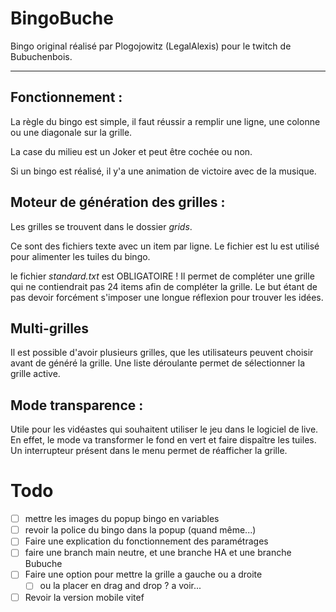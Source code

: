 # BingoBuche

Bingo original réalisé par Plogojowitz (LegalAlexis) pour le twitch de Bubuchenbois.

---

## Fonctionnement :

La règle du bingo est simple, il faut réussir a remplir une ligne, une colonne ou une diagonale sur la grille.

La case du milieu est un Joker et peut être cochée ou non.

Si un bingo est réalisé, il y'a une animation de victoire avec de la musique.

## Moteur de génération des grilles :

Les grilles se trouvent dans le dossier *grids*.

Ce sont des fichiers texte avec un item par ligne.
Le fichier est lu est utilisé pour alimenter les tuiles du bingo.

le fichier *standard.txt* est OBLIGATOIRE !
Il permet de compléter une grille qui ne contiendrait pas 24 items afin de compléter la grille.
Le but étant de pas devoir forcément s'imposer une longue réflexion pour trouver les idées.

## Multi-grilles

Il est possible d'avoir plusieurs grilles, que les utilisateurs peuvent choisir avant de généré la grille.
Une liste déroulante permet de sélectionner la grille active.

## Mode transparence :

Utile pour les vidéastes qui souhaitent utiliser le jeu dans le logiciel de live.
En effet, le mode va transformer le fond en vert et faire dispaître les tuiles.
Un interrupteur présent dans le menu permet de réafficher la grille.


# Todo

* [ ] mettre les images du popup bingo en variables
* [ ] revoir la police du bingo dans la popup (quand même...)
* [ ] Faire une explication du fonctionnement des paramétrages
* [ ] faire une branch main neutre, et une branche HA et une branche Bubuche
* [ ] Faire une option pour mettre la grille a gauche ou a droite
  * [ ] ou la placer en drag and drop ? a voir...
* [ ] Revoir la version mobile vitef
